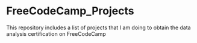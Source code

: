 # FreeCodeCamp_Projects
This repository includes a list of projects that I am doing to obtain the data analysis certification on FreeCodeCamp
